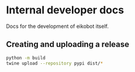 # Internal developer docs

Docs for the development of eikobot itself.  

## Creating and uploading a release

```bash
python -m build
twine upload --repository pypi dist/*
```
